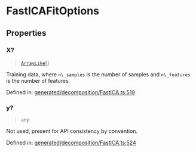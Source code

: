 # FastICAFitOptions

## Properties

### X?

> [`ArrayLike`](../types/ArrayLike.md)[]

Training data, where `n\_samples` is the number of samples and `n\_features` is the number of features.

Defined in:  [generated/decomposition/FastICA.ts:519](https://github.com/transitive-bullshit/scikit-learn-ts/blob/92ab806/packages/sklearn/src/generated/decomposition/FastICA.ts#L519)

### y?

> `any`

Not used, present for API consistency by convention.

Defined in:  [generated/decomposition/FastICA.ts:524](https://github.com/transitive-bullshit/scikit-learn-ts/blob/92ab806/packages/sklearn/src/generated/decomposition/FastICA.ts#L524)

